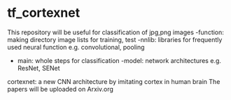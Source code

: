 # tf_cortexnet
This repository will be useful for classification of jpg,png images
-function: making directory image lists for training, test
-nnlib: libraries for frequently used neural function e.g. convolutional, pooling
- main: whole steps for classification
-model: network architectures e.g. ResNet, SENet

cortexnet: a new CNN architecture by imitating cortex in human brain
The papers will be uploaded on Arxiv.org

